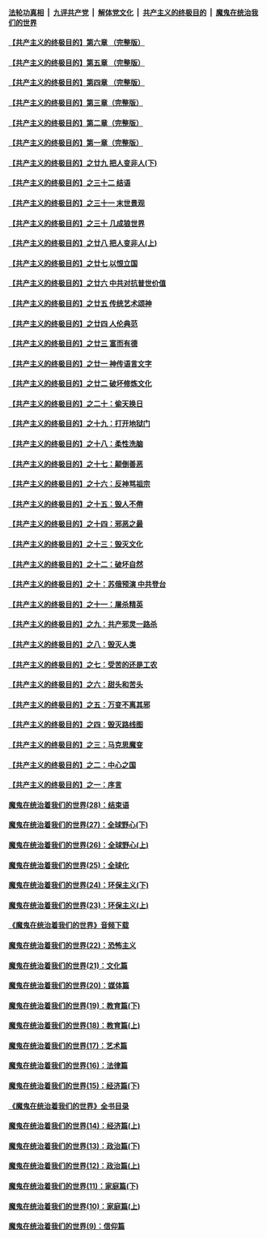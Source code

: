 ####  [法轮功真相](../../../../basic/blob/master/README.md?t=06101501) &nbsp;|&nbsp; [九评共产党](../../../../9ping.md/blob/master/README.md?t=06101501) &nbsp;|&nbsp; [解体党文化](../../../../jtdwh.md/blob/master/README.md?t=06101501)  &nbsp;|&nbsp; [共产主义的终极目的](../../../../gczydzjmd.md/blob/master/README.md?t=06101501) &nbsp;|&nbsp; [魔鬼在统治我们的世界](../../../../mgztzwmdsj.md/blob/master/README.md?t=06101501) 

#### [【共产主义的终极目的】第六章 （完整版）](../pages/nsc422/n11428913.md?t=06101501) 

#### [【共产主义的终极目的】第五章 （完整版）](../pages/nsc422/n11428912.md?t=06101501) 

#### [【共产主义的终极目的】第四章 （完整版）](../pages/nsc422/n11428907.md?t=06101501) 

#### [【共产主义的终极目的】第三章（完整版）](../pages/nsc422/n11428848.md?t=06101501) 

#### [【共产主义的终极目的】第二章（完整版）](../pages/nsc422/n11428831.md?t=06101501) 

#### [【共产主义的终极目的】第一章（完整版）](../pages/nsc422/n11417651.md?t=06101501) 

#### [【共产主义的终极目的】之廿九 把人变非人(下)](../pages/nsc422/n11344140.md?t=06101501) 

#### [【共产主义的终极目的】之三十二 结语](../pages/nsc422/n11360535.md?t=06101501) 

#### [【共产主义的终极目的】之三十一 末世景观](../pages/nsc422/n11351129.md?t=06101501) 

#### [【共产主义的终极目的】之三十 几成狼世界](../pages/nsc422/n11348280.md?t=06101501) 

#### [【共产主义的终极目的】之廿八 把人变非人(上)](../pages/nsc422/n11340492.md?t=06101501) 

#### [【共产主义的终极目的】之廿七 以恨立国](../pages/nsc422/n11336944.md?t=06101501) 

#### [【共产主义的终极目的】之廿六 中共对抗普世价值](../pages/nsc422/n11324785.md?t=06101501) 

#### [【共产主义的终极目的】之廿五 传统艺术颂神](../pages/nsc422/n11296396.md?t=06101501) 

#### [【共产主义的终极目的】之廿四 人伦典范](../pages/nsc422/n11296397.md?t=06101501) 

#### [【共产主义的终极目的】之廿三 富而有德](../pages/nsc422/n11283598.md?t=06101501) 

#### [【共产主义的终极目的】之廿一 神传语言文字](../pages/nsc422/n11263265.md?t=06101501) 

#### [【共产主义的终极目的】之廿二 破坏修炼文化](../pages/nsc422/n11245728.md?t=06101501) 

#### [【共产主义的终极目的】之二十：偷天换日](../pages/nsc422/n11238846.md?t=06101501) 

#### [【共产主义的终极目的】之十九：打开地狱门](../pages/nsc422/n11206376.md?t=06101501) 

#### [【共产主义的终极目的】之十八：柔性洗脑](../pages/nsc422/n11199994.md?t=06101501) 

#### [【共产主义的终极目的】之十七：颠倒善恶](../pages/nsc422/n11179782.md?t=06101501) 

#### [【共产主义的终极目的】之十六：反神骂祖宗](../pages/nsc422/n11166798.md?t=06101501) 

#### [【共产主义的终极目的】之十五：毁人不倦](../pages/nsc422/n11166792.md?t=06101501) 

#### [【共产主义的终极目的】之十四：邪恶之最](../pages/nsc422/n11150249.md?t=06101501) 

#### [【共产主义的终极目的】之十三：毁灭文化](../pages/nsc422/n11135227.md?t=06101501) 

#### [【共产主义的终极目的】之十二：破坏自然](../pages/nsc422/n11135214.md?t=06101501) 

#### [【共产主义的终极目的】之十：苏俄预演 中共登台](../pages/nsc422/n11118424.md?t=06101501) 

#### [【共产主义的终极目的】之十一：屠杀精英](../pages/nsc422/n11118442.md?t=06101501) 

#### [【共产主义的终极目的】之九：共产邪灵一路杀](../pages/nsc422/n11114139.md?t=06101501) 

#### [【共产主义的终极目的】之八：毁灭人类](../pages/nsc422/n11108503.md?t=06101501) 

#### [【共产主义的终极目的】之七：受苦的还是工农](../pages/nsc422/n11101809.md?t=06101501) 

#### [【共产主义的终极目的】之六：甜头和苦头](../pages/nsc422/n11096971.md?t=06101501) 

#### [【共产主义的终极目的】之五：万变不离其邪](../pages/nsc422/n11091285.md?t=06101501) 

#### [【共产主义的终极目的】之四：毁灭路线图](../pages/nsc422/n11086284.md?t=06101501) 

#### [【共产主义的终极目的】之三：马克思魔变](../pages/nsc422/n11061941.md?t=06101501) 

#### [【共产主义的终极目的】之二：中心之国](../pages/nsc422/n11047728.md?t=06101501) 

#### [【共产主义的终极目的】之一：序言](../pages/nsc422/n11086077.md?t=06101501) 

#### [魔鬼在统治着我们的世界(28)：结束语](../pages/nsc422/n10936246.md?t=06101501) 

#### [魔鬼在统治着我们的世界(27)：全球野心(下)](../pages/nsc422/n10928319.md?t=06101501) 

#### [魔鬼在统治着我们的世界(26)：全球野心(上)](../pages/nsc422/n10900318.md?t=06101501) 

#### [魔鬼在统治着我们的世界(25)：全球化](../pages/nsc422/n10788205.md?t=06101501) 

#### [魔鬼在统治着我们的世界(24)：环保主义(下)](../pages/nsc422/n10695307.md?t=06101501) 

#### [魔鬼在统治着我们的世界(23)：环保主义(上)](../pages/nsc422/n10688613.md?t=06101501) 

#### [《魔鬼在统治着我们的世界》音频下载](../pages/nsc422/n10635553.md?t=06101501) 

#### [魔鬼在统治着我们的世界(22)：恐怖主义](../pages/nsc422/n10614727.md?t=06101501) 

#### [魔鬼在统治着我们的世界(21)：文化篇](../pages/nsc422/n10597706.md?t=06101501) 

#### [魔鬼在统治着我们的世界(20)：媒体篇](../pages/nsc422/n10586579.md?t=06101501) 

#### [魔鬼在统治着我们的世界(19)：教育篇(下)](../pages/nsc422/n10564808.md?t=06101501) 

#### [魔鬼在统治着我们的世界(18)：教育篇(上)](../pages/nsc422/n10526970.md?t=06101501) 

#### [魔鬼在统治着我们的世界(17)：艺术篇](../pages/nsc422/n10499093.md?t=06101501) 

#### [魔鬼在统治着我们的世界(16)：法律篇](../pages/nsc422/n10485969.md?t=06101501) 

#### [魔鬼在统治着我们的世界(15)：经济篇(下)](../pages/nsc422/n10469975.md?t=06101501) 

#### [《魔鬼在统治着我们的世界》全书目录](../pages/nsc422/n10464261.md?t=06101501) 

#### [魔鬼在统治着我们的世界(14)：经济篇(上)](../pages/nsc422/n10457370.md?t=06101501) 

#### [魔鬼在统治着我们的世界(13)：政治篇(下)](../pages/nsc422/n10448270.md?t=06101501) 

#### [魔鬼在统治着我们的世界(12)：政治篇(上)](../pages/nsc422/n10444576.md?t=06101501) 

#### [魔鬼在统治着我们的世界(11)：家庭篇(下)](../pages/nsc422/n10440961.md?t=06101501) 

#### [魔鬼在统治着我们的世界(10)：家庭篇(上)](../pages/nsc422/n10435448.md?t=06101501) 

#### [魔鬼在统治着我们的世界(9)：信仰篇](../pages/nsc422/n10432159.md?t=06101501) 

